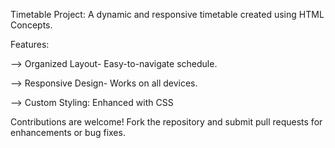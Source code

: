 Timetable Project:
A dynamic and responsive timetable created using HTML Concepts.


Features: 

--> Organized Layout- Easy-to-navigate schedule.

--> Responsive Design- Works on all devices.

--> Custom Styling: Enhanced with CSS

Contributions are welcome! Fork the repository and submit pull requests for enhancements or bug fixes.

